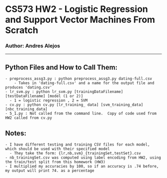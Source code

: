 # CS573 HW2 - Logistic Regression and Support Vector Machines From Scratch
### Author: Andres Alejos

---

## Python Files and How to Call Them:
    - preprocess_assg3.py : python preprocess_assg3.py dating-full.csv
        - Takes in 'dating-full.csv' and a name for the output file and produces 'dating.csv'
    - lr_svm.py : python lr_svm.py [trainingDataFilename] [testDataFilename] [model (1 or 2)]
      - 1 = logistic regression , 2 = SVM
    - cv.py : python cv.py [lr_training_ data] [svm_training_data] [nbc_training_data]
    - 5_1.py : Not called from the command line.  Copy of code used from HW2 called from cv.py
## Notes:
    - I have different testing and training CSV files for each model, which should be used with their specified model
      - They take the form: {lr,nb,svm}_{trainingSet,testSet}.csv
    - nb_trainingSet.csv was computed using label encoding from HW2, using the train/test split from this homework (HW3)
    - I multiplied my accuracies by 100, so if an accuracy is .74 before, my output will print 74. as a percentage

